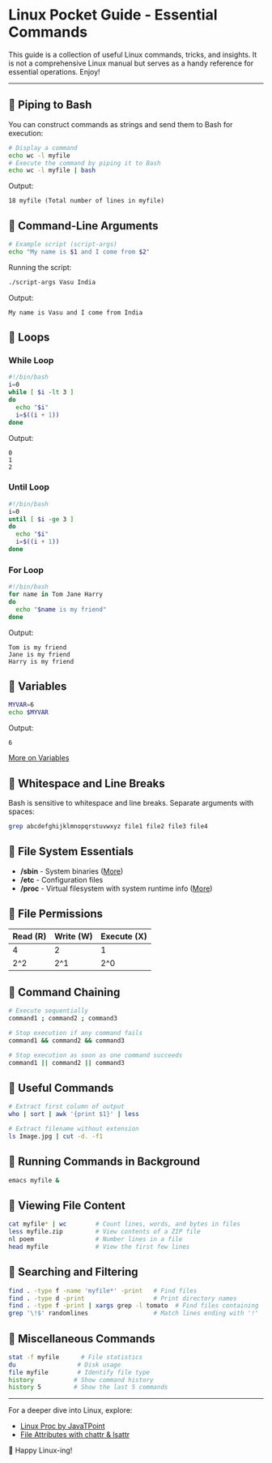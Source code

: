 # Linux Pocket Guide - Essential Commands

This guide is a collection of useful Linux commands, tricks, and insights. It is not a comprehensive Linux manual but serves as a handy reference for essential operations. Enjoy!

---

## 📌 Piping to Bash
You can construct commands as strings and send them to Bash for execution:
```bash
# Display a command
echo wc -l myfile
# Execute the command by piping it to Bash
echo wc -l myfile | bash
```
Output:
```
18 myfile (Total number of lines in myfile)
```

## 📌 Command-Line Arguments
```bash
# Example script (script-args)
echo "My name is $1 and I come from $2"
```
Running the script:
```bash
./script-args Vasu India
```
Output:
```
My name is Vasu and I come from India
```

## 📌 Loops
### While Loop
```bash
#!/bin/bash
i=0
while [ $i -lt 3 ]
do
  echo "$i"
  i=$((i + 1))
done
```
Output:
```
0
1
2
```

### Until Loop
```bash
#!/bin/bash
i=0
until [ $i -ge 3 ]
do
  echo "$i"
  i=$((i + 1))
done
```

### For Loop
```bash
#!/bin/bash
for name in Tom Jane Harry
do
  echo "$name is my friend"
done
```
Output:
```
Tom is my friend
Jane is my friend
Harry is my friend
```

## 📌 Variables
```bash
MYVAR=6
echo $MYVAR
```
Output:
```
6
```
[More on Variables](https://www.networkworld.com/article/3387154/working-with-variables-on-linux.html)

## 📌 Whitespace and Line Breaks
Bash is sensitive to whitespace and line breaks. Separate arguments with spaces:
```bash
grep abcdefghijklmnopqrstuvwxyz file1 file2 file3 file4
```

## 📌 File System Essentials
- **/sbin** - System binaries ([More](https://refspecs.linuxfoundation.org/FHS_3.0/fhs/ch03s16.html))
- **/etc** - Configuration files
- **/proc** - Virtual filesystem with system runtime info ([More](https://tldp.org/LDP/Linux-Filesystem-Hierarchy/html/proc.html))

## 📌 File Permissions
| Read (R) | Write (W) | Execute (X) |
|----------|----------|------------|
| 4        | 2        | 1          |
| 2^2      | 2^1      | 2^0        |

## 📌 Command Chaining
```bash
# Execute sequentially
command1 ; command2 ; command3

# Stop execution if any command fails
command1 && command2 && command3

# Stop execution as soon as one command succeeds
command1 || command2 || command3
```

## 📌 Useful Commands
```bash
# Extract first column of output
who | sort | awk '{print $1}' | less

# Extract filename without extension
ls Image.jpg | cut -d. -f1
```

## 📌 Running Commands in Background
```bash
emacs myfile &
```

## 📌 Viewing File Content
```bash
cat myfile* | wc        # Count lines, words, and bytes in files
less myfile.zip         # View contents of a ZIP file
nl poem                 # Number lines in a file
head myfile             # View the first few lines
```

## 📌 Searching and Filtering
```bash
find . -type f -name 'myfile*' -print   # Find files
find . -type d -print                   # Print directory names
find . -type f -print | xargs grep -l tomato  # Find files containing 'tomato'
grep '\!$' randomlines                  # Match lines ending with '!'
```

## 📌 Miscellaneous Commands
```bash
stat -f myfile      # File statistics
du                 # Disk usage
file myfile        # Identify file type
history           # Show command history
history 5         # Show the last 5 commands
```

---

For a deeper dive into Linux, explore:
- [Linux Proc by JavaTPoint](https://www.javatpoint.com/linux-proc)
- [File Attributes with chattr & lsattr](https://www.linuxtechi.com/file-directory-attributes-in-linux-using-chattr-lsattr-command/)

🚀 Happy Linux-ing!

